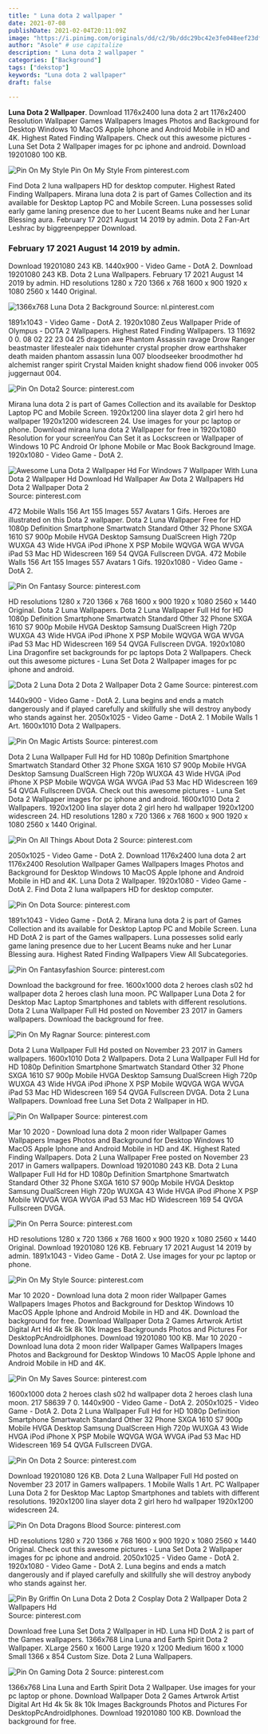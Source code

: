 ```yaml
---
title: " Luna dota 2 wallpaper "
date: 2021-07-08
publishDate: 2021-02-04T20:11:09Z
image: "https://i.pinimg.com/originals/dd/c2/9b/ddc29bc42e3fe048eef23dfa294fa263.jpg"
author: "Asole" # use capitalize
description: " Luna dota 2 wallpaper "
categories: ["Background"]
tags: ["dekstop"]
keywords: "Luna dota 2 wallpaper"
draft: false

---
```



**Luna Dota 2 Wallpaper**. Download 1176x2400 luna dota 2 art 1176x2400 Resolution Wallpaper Games Wallpapers Images Photos and Background for Desktop Windows 10 MacOS Apple Iphone and Android Mobile in HD and 4K. Highest Rated Finding Wallpapers. Check out this awesome pictures - Luna Set Dota 2 Wallpaper images for pc iphone and android. Download 19201080 100 KB.

![Pin On My Style](https://i.pinimg.com/originals/d2/41/c2/d241c29246bdc26bb542143b1c29ba4f.jpg "Pin On My Style")
Pin On My Style From pinterest.com


Find Dota 2 luna wallpapers HD for desktop computer. Highest Rated Finding Wallpapers. Mirana luna dota 2 is part of Games Collection and its available for Desktop Laptop PC and Mobile Screen. Luna possesses solid early game laning presence due to her Lucent Beams nuke and her Lunar Blessing aura. February 17 2021 August 14 2019 by admin. Dota 2 Fan-Art Leshrac by biggreenpepper Download.

### February 17 2021 August 14 2019 by admin.

Download 19201080 243 KB. 1440x900 - Video Game - DotA 2. Download 19201080 243 KB. Dota 2 Luna Wallpapers. February 17 2021 August 14 2019 by admin. HD resolutions 1280 x 720 1366 x 768 1600 x 900 1920 x 1080 2560 x 1440 Original.


![1366x768 Luna Dota 2 Background](https://i.pinimg.com/originals/3c/c7/87/3cc7874928e48e8943ee8d3b5aa5b4a4.jpg "1366x768 Luna Dota 2 Background")
Source: nl.pinterest.com

1891x1043 - Video Game - DotA 2. 1920x1080 Zeus Wallpaper Pride of Olympus - DOTA 2 Wallpapers. Highest Rated Finding Wallpapers. 13 11692 0 0. 08 02 22 23 04 25 dragon axe Phantom Assassin ravage Drow Ranger beastmaster lifestealer naix tidehunter crystal propher drow earthshaker death maiden phantom assassin luna 007 bloodseeker broodmother hd alchemist ranger spirit Crystal Maiden knight shadow fiend 006 invoker 005 juggernaut 004.

![Pin On Dota2](https://i.pinimg.com/originals/53/34/0d/53340d2b13881ef94946be766ed4f5bb.jpg "Pin On Dota2")
Source: pinterest.com

Mirana luna dota 2 is part of Games Collection and its available for Desktop Laptop PC and Mobile Screen. 1920x1200 lina slayer dota 2 girl hero hd wallpaper 1920x1200 widescreen 24. Use images for your pc laptop or phone. Download mirana luna dota 2 Wallpaper for free in 1920x1080 Resolution for your screenYou Can Set it as Lockscreen or Wallpaper of Windows 10 PC Android Or Iphone Mobile or Mac Book Background Image. 1920x1080 - Video Game - DotA 2.

![Awesome Luna Dota 2 Wallpaper Hd For Windows 7 Wallpaper With Luna Dota 2 Wallpaper Hd Download Hd Wallpaper Aw Dota 2 Wallpapers Hd Dota 2 Wallpaper Dota 2](https://i.pinimg.com/originals/f9/b6/ac/f9b6ac4c7b2ebfe9ae1afb92944e6933.jpg "Awesome Luna Dota 2 Wallpaper Hd For Windows 7 Wallpaper With Luna Dota 2 Wallpaper Hd Download Hd Wallpaper Aw Dota 2 Wallpapers Hd Dota 2 Wallpaper Dota 2")
Source: pinterest.com

472 Mobile Walls 156 Art 155 Images 557 Avatars 1 Gifs. Heroes are illustrated on this Dota 2 wallpaper. Dota 2 Luna Wallpaper Free for HD 1080p Definition Smartphone Smartwatch Standard Other 32 Phone SXGA 1610 S7 900p Mobile HVGA Desktop Samsung DualScreen High 720p WUXGA 43 Wide HVGA iPod iPhone X PSP Mobile WQVGA WGA WVGA iPad 53 Mac HD Widescreen 169 54 QVGA Fullscreen DVGA. 472 Mobile Walls 156 Art 155 Images 557 Avatars 1 Gifs. 1920x1080 - Video Game - DotA 2.

![Pin On Fantasy](https://i.pinimg.com/originals/c5/c4/9c/c5c49c8cce728b9a944385346f905539.jpg "Pin On Fantasy")
Source: pinterest.com

HD resolutions 1280 x 720 1366 x 768 1600 x 900 1920 x 1080 2560 x 1440 Original. Dota 2 Luna Wallpapers. Dota 2 Luna Wallpaper Full Hd for HD 1080p Definition Smartphone Smartwatch Standard Other 32 Phone SXGA 1610 S7 900p Mobile HVGA Desktop Samsung DualScreen High 720p WUXGA 43 Wide HVGA iPod iPhone X PSP Mobile WQVGA WGA WVGA iPad 53 Mac HD Widescreen 169 54 QVGA Fullscreen DVGA. 1920x1080 Lina Dragonfire set backgrounds for pc laptops Dota 2 Wallpapers. Check out this awesome pictures - Luna Set Dota 2 Wallpaper images for pc iphone and android.

![Dota 2 Luna Dota 2 Dota 2 Wallpaper Dota 2 Game](https://i.pinimg.com/originals/4f/4d/50/4f4d50e08b46fb5c85a3f869d31013db.jpg "Dota 2 Luna Dota 2 Dota 2 Wallpaper Dota 2 Game")
Source: pinterest.com

1440x900 - Video Game - DotA 2. Luna begins and ends a match dangerously and if played carefully and skillfully she will destroy anybody who stands against her. 2050x1025 - Video Game - DotA 2. 1 Mobile Walls 1 Art. 1600x1010 Dota 2 Wallpapers.

![Pin On Magic Artists](https://i.pinimg.com/originals/d3/55/eb/d355eb4e5c5b79d1770f58acdf1de03a.jpg "Pin On Magic Artists")
Source: pinterest.com

Dota 2 Luna Wallpaper Full Hd for HD 1080p Definition Smartphone Smartwatch Standard Other 32 Phone SXGA 1610 S7 900p Mobile HVGA Desktop Samsung DualScreen High 720p WUXGA 43 Wide HVGA iPod iPhone X PSP Mobile WQVGA WGA WVGA iPad 53 Mac HD Widescreen 169 54 QVGA Fullscreen DVGA. Check out this awesome pictures - Luna Set Dota 2 Wallpaper images for pc iphone and android. 1600x1010 Dota 2 Wallpapers. 1920x1200 lina slayer dota 2 girl hero hd wallpaper 1920x1200 widescreen 24. HD resolutions 1280 x 720 1366 x 768 1600 x 900 1920 x 1080 2560 x 1440 Original.

![Pin On All Things About Dota 2](https://i.pinimg.com/originals/62/6a/eb/626aebfa50ba8968063467d0cbb89765.jpg "Pin On All Things About Dota 2")
Source: pinterest.com

2050x1025 - Video Game - DotA 2. Download 1176x2400 luna dota 2 art 1176x2400 Resolution Wallpaper Games Wallpapers Images Photos and Background for Desktop Windows 10 MacOS Apple Iphone and Android Mobile in HD and 4K. Luna Dota 2 Wallpaper. 1920x1080 - Video Game - DotA 2. Find Dota 2 luna wallpapers HD for desktop computer.

![Pin On Dota](https://i.pinimg.com/originals/16/92/88/16928872b642c85cdbe3876bf25094bc.jpg "Pin On Dota")
Source: pinterest.com

1891x1043 - Video Game - DotA 2. Mirana luna dota 2 is part of Games Collection and its available for Desktop Laptop PC and Mobile Screen. Luna HD DotA 2 is part of the Games wallpapers. Luna possesses solid early game laning presence due to her Lucent Beams nuke and her Lunar Blessing aura. Highest Rated Finding Wallpapers View All Subcategories.

![Pin On Fantasyfashion](https://i.pinimg.com/originals/42/6f/a3/426fa31694b2a94082872ee6b1eed08f.jpg "Pin On Fantasyfashion")
Source: pinterest.com

Download the background for free. 1600x1000 dota 2 heroes clash s02 hd wallpaper dota 2 heroes clash luna moon. PC Wallpaper Luna Dota 2 for Desktop Mac Laptop Smartphones and tablets with different resolutions. Dota 2 Luna Wallpaper Full Hd posted on November 23 2017 in Gamers wallpapers. Download the background for free.

![Pin On My Ragnar](https://i.pinimg.com/originals/ee/0b/52/ee0b526cbeca90874a1cac3c25822b0c.jpg "Pin On My Ragnar")
Source: pinterest.com

Dota 2 Luna Wallpaper Full Hd posted on November 23 2017 in Gamers wallpapers. 1600x1010 Dota 2 Wallpapers. Dota 2 Luna Wallpaper Full Hd for HD 1080p Definition Smartphone Smartwatch Standard Other 32 Phone SXGA 1610 S7 900p Mobile HVGA Desktop Samsung DualScreen High 720p WUXGA 43 Wide HVGA iPod iPhone X PSP Mobile WQVGA WGA WVGA iPad 53 Mac HD Widescreen 169 54 QVGA Fullscreen DVGA. Dota 2 Luna Wallpapers. Download free Luna Set Dota 2 Wallpaper in HD.

![Pin On Wallpaper](https://i.pinimg.com/originals/d5/8e/5c/d58e5c27115278150bc4a2a760f4bdbf.png "Pin On Wallpaper")
Source: pinterest.com

Mar 10 2020 - Download luna dota 2 moon rider Wallpaper Games Wallpapers Images Photos and Background for Desktop Windows 10 MacOS Apple Iphone and Android Mobile in HD and 4K. Highest Rated Finding Wallpapers. Dota 2 Luna Wallpaper Free posted on November 23 2017 in Gamers wallpapers. Download 19201080 243 KB. Dota 2 Luna Wallpaper Full Hd for HD 1080p Definition Smartphone Smartwatch Standard Other 32 Phone SXGA 1610 S7 900p Mobile HVGA Desktop Samsung DualScreen High 720p WUXGA 43 Wide HVGA iPod iPhone X PSP Mobile WQVGA WGA WVGA iPad 53 Mac HD Widescreen 169 54 QVGA Fullscreen DVGA.

![Pin On Perra](https://i.pinimg.com/originals/06/8d/de/068dde83b72be3f424ccb0d85ba41419.jpg "Pin On Perra")
Source: pinterest.com

HD resolutions 1280 x 720 1366 x 768 1600 x 900 1920 x 1080 2560 x 1440 Original. Download 19201080 126 KB. February 17 2021 August 14 2019 by admin. 1891x1043 - Video Game - DotA 2. Use images for your pc laptop or phone.

![Pin On My Style](https://i.pinimg.com/originals/d2/41/c2/d241c29246bdc26bb542143b1c29ba4f.jpg "Pin On My Style")
Source: pinterest.com

Mar 10 2020 - Download luna dota 2 moon rider Wallpaper Games Wallpapers Images Photos and Background for Desktop Windows 10 MacOS Apple Iphone and Android Mobile in HD and 4K. Download the background for free. Download Wallpaper Dota 2 Games Artwrok Artist Digital Art Hd 4k 5k 8k 10k Images Backgrounds Photos and Pictures For DesktopPcAndroidIphones. Download 19201080 100 KB. Mar 10 2020 - Download luna dota 2 moon rider Wallpaper Games Wallpapers Images Photos and Background for Desktop Windows 10 MacOS Apple Iphone and Android Mobile in HD and 4K.

![Pin On My Saves](https://i.pinimg.com/originals/d8/16/31/d816314504beba59d51ddaf1a22ba0fd.jpg "Pin On My Saves")
Source: pinterest.com

1600x1000 dota 2 heroes clash s02 hd wallpaper dota 2 heroes clash luna moon. 217 58639 7 0. 1440x900 - Video Game - DotA 2. 2050x1025 - Video Game - DotA 2. Dota 2 Luna Wallpaper Full Hd for HD 1080p Definition Smartphone Smartwatch Standard Other 32 Phone SXGA 1610 S7 900p Mobile HVGA Desktop Samsung DualScreen High 720p WUXGA 43 Wide HVGA iPod iPhone X PSP Mobile WQVGA WGA WVGA iPad 53 Mac HD Widescreen 169 54 QVGA Fullscreen DVGA.

![Pin On Dota 2](https://i.pinimg.com/originals/89/52/03/895203ef82d16e3add056aede18c7af8.jpg "Pin On Dota 2")
Source: pinterest.com

Download 19201080 126 KB. Dota 2 Luna Wallpaper Full Hd posted on November 23 2017 in Gamers wallpapers. 1 Mobile Walls 1 Art. PC Wallpaper Luna Dota 2 for Desktop Mac Laptop Smartphones and tablets with different resolutions. 1920x1200 lina slayer dota 2 girl hero hd wallpaper 1920x1200 widescreen 24.

![Pin On Dota Dragons Blood](https://i.pinimg.com/564x/52/5a/f4/525af45a9f8f0e52a3339952cabf1598.jpg "Pin On Dota Dragons Blood")
Source: pinterest.com

HD resolutions 1280 x 720 1366 x 768 1600 x 900 1920 x 1080 2560 x 1440 Original. Check out this awesome pictures - Luna Set Dota 2 Wallpaper images for pc iphone and android. 2050x1025 - Video Game - DotA 2. 1920x1080 - Video Game - DotA 2. Luna begins and ends a match dangerously and if played carefully and skillfully she will destroy anybody who stands against her.

![Pin By Griffin On Luna Dota 2 Dota 2 Cosplay Dota 2 Wallpaper Dota 2 Wallpapers Hd](https://i.pinimg.com/564x/1a/90/85/1a90850a750d1cf4dd0c9cd5c913daf1.jpg "Pin By Griffin On Luna Dota 2 Dota 2 Cosplay Dota 2 Wallpaper Dota 2 Wallpapers Hd")
Source: pinterest.com

Download free Luna Set Dota 2 Wallpaper in HD. Luna HD DotA 2 is part of the Games wallpapers. 1366x768 Lina Luna and Earth Spirit Dota 2 Wallpaper. XLarge 2560 x 1600 Large 1920 x 1200 Medium 1600 x 1000 Small 1366 x 854 Custom Size. Dota 2 Luna Wallpapers.

![Pin On Gaming Dota 2](https://i.pinimg.com/originals/dd/c2/9b/ddc29bc42e3fe048eef23dfa294fa263.jpg "Pin On Gaming Dota 2")
Source: pinterest.com

1366x768 Lina Luna and Earth Spirit Dota 2 Wallpaper. Use images for your pc laptop or phone. Download Wallpaper Dota 2 Games Artwrok Artist Digital Art Hd 4k 5k 8k 10k Images Backgrounds Photos and Pictures For DesktopPcAndroidIphones. Download 19201080 100 KB. Download the background for free.

